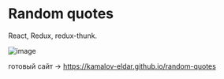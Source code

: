 # Random quotes

React, Redux, redux-thunk.

![image](https://github.com/kamalov-eldar/mobx-movie-app/blob/master/src/assets/random-quotes.gif)

готовый сайт -> https://kamalov-eldar.github.io/random-quotes
